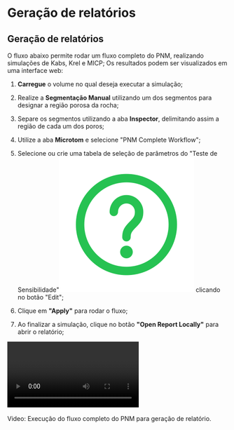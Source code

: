# Geração de relatórios

<div class="content-wrapper">
    <div class="text-content">
        <h2>Geração de relatórios</h2>
        <p>O fluxo abaixo permite rodar um fluxo completo do PNM, realizando simulações de Kabs, Krel e MICP; Os resultados podem ser visualizados em uma interface web:</p>
        <ol>
            <li>
            <p><b>Carregue</b> o volume no qual deseja executar a simulação;</p>
            </li>
            <li>
            <p>Realize a <b>Segmentação Manual</b> utilizando um dos segmentos para designar a região porosa da rocha;</p>
            </li>
            <li>
            <p>Separe os segmentos utilizando a aba <b>Inspector</b>, delimitando assim a região de cada um dos poros;</p>
            </li>
            <li>
            <p>Utilize a aba <b>Microtom</b> e selecione "PNM Complete Workflow";</p>
            </li>
            <li>
            <p>Selecione ou crie uma tabela de seleção de parâmetros do "Teste de Sensibilidade"<a href="../Ações/krel.html#teste-de-sensibilidade"><img alt="Know More" src="../../assets/icons/saiba_mais.svg" class="know-more-icon"></a> clicando no botão "Edit";</p>
            </li>
            <li>
            <p>Clique em <b>"Apply"</b> para rodar o fluxo;</p>
            </li>
			<li>
            <p>Ao finalizar a simulação, clique no botão <b>"Open Report Locally"</b> para abrir o relatório;</p>
            </li>
        </ol>
    </div>
    <div class="video-wrapper">
        <video class="floating-video" controls>
            <source src="../../assets/videos/pnm_report.webm" type="video/webm">
            Sorry, your browser does not support the video tag.
        </video>
        <p class="video-caption">Video: Execução do fluxo completo do PNM para geração de relatório.</p>
    </div>
</div>
